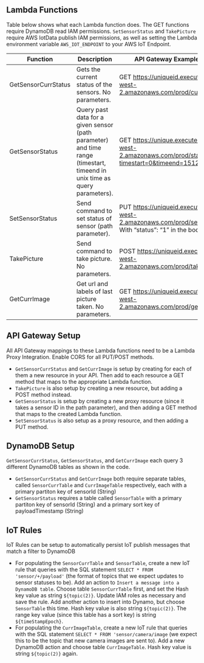## Lambda Functions
Table below shows what each Lambda function does. The GET functions require DynamoDB read IAM permissions. `SetSensorStatus` and `TakePicture` require AWS IotData publish IAM permissions, as well as setting the Lambda environment variable `AWS_IOT_ENDPOINT` to your AWS IoT Endpoint.

| Function  | Description | API Gateway Example Usage |
| ------------- | ------------- | ------------- |
| GetSensorCurrStatus  | Gets the current status of the sensors. No parameters.| GET https://uniqueid.execute-api.us-west-2.amazonaws.com/prod/currstatus |
| GetSensorStatus  | Query past data for a given sensor (path parameter) and time range (timestart, timeend in unix time as query parameters). | GET https://unique.execute-api.us-west-2.amazonaws.com/prod/status/motion?timestart=0&timeend=1512024820868 |
| SetSensorStatus | Send command to set status of sensor (path parameter). | PUT https://uniqueid.execute-api.us-west-2.amazonaws.com/prod/setstatus/led With “status”: “1” in the body |
| TakePicture | Send command to take picture. No parameters.| POST https://uniqueid.execute-api.us-west-2.amazonaws.com/prod/takepicture |
| GetCurrImage | Get url and labels of last picture taken. No parameters. | GET https://uniqueid.execute-api.us-west-2.amazonaws.com/prod/getpicture |

## API Gateway Setup
All API Gateway mappings to these Lambda functions need to be a Lambda Proxy Integration. Enable CORS for all PUT/POST methods.
* `GetSensorCurrStatus` and `GetCurrImage` is setup by creating for each of them a new resource in your API. Then add to each resource a GET method that maps to the appropriate Lambda function. 
* `TakePicture` is also setup by creating a new resource, but adding a POST method instead. 
* `GetSensorStatus` is setup by creating a new proxy resource (since it takes a sensor ID in the path parameter), and then adding a GET method that maps to the created Lambda function.
* `SetSensorStatus` is also setup as a proxy resource, and then adding a PUT method. 

## DynamoDB Setup
`GetSensorCurrStatus`, `GetSensorStatus`, and `GetCurrImage` each query 3 different DynamoDB tables as shown in the code. 
* `GetSensorCurrStatus` and `GetCurrImage` both require separate tables, called `SensorCurrTable` and `CurrImageTable` respectively, each with a primary partiton key of sensorId (String)
* `GetSensorStatus` requires a table called `SensorTable` with a primary partiton key of sensorId (String) and a primary sort key of payloadTimestamp (String)

## IoT Rules
IoT Rules can be setup to automatically persist IoT publish messages that match a filter to DynamoDB 
* For populating the `SensorCurrTable` and `SensorTable`, create a new IoT rule that queries with the SQL statement `SELECT * FROM 'sensor/+/payload'` (the format of topics that we expect updates to sensor statuses to be). Add an action to  `Insert a message into a DynamoDB table`. Choose table `SensorCurrTable` first, and set the Hash key value as string `${topic(2)}`. Update IAM roles as necessary and save the rule. Add another action to insert into Dynamo, but choose `SensorTable` this time. Hash key value is also string `${topic(2)}`. The range key value (since this table has a sort key) is string `${timeStampEpoch}`. 
* For populating the `CurrImageTable`, create a new IoT rule that queries with the SQL statement `SELECT * FROM 'sensor/camera/image` (we expect this to be the topic that new camera images are sent to). Add a new DynamoDB action and choose table `CurrImageTable`. Hash key value is string `${topic(2)}` again.